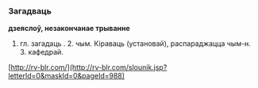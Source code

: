 ### Загадваць
**дзеяслоў, незакончанае трыванне**

1. гл. загадаць . 2. чым. Кіраваць (установай), распараджацца чым-н. З. кафедрай.

<a rel="author">[http://rv-blr.com/](http://rv-blr.com/slounik.jsp?letterId=0&maskId=0&pageId=988)</a>
